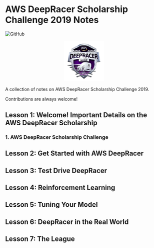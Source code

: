 # AWS DeepRacer Scholarship Challenge 2019 Notes


![GitHub](https://img.shields.io/github/license/mashape/apistatus.svg)

<p align="center">
  <img src="./assets/badge.png" width="25%">
</p>

A collection of notes on AWS DeepRacer Scholarship Challenge 2019.

Contributions are always welcome!

<!-- toc -->

## Lesson 1: Welcome! Important Details on the AWS DeepRacer Scholarship

### 1. AWS DeepRacer Scholarship Challenge

## Lesson 2: Get Started with AWS DeepRacer
## Lesson 3: Test Drive DeepRacer
## Lesson 4: Reinforcement Learning
## Lesson 5: Tuning Your Model
## Lesson 6: DeepRacer in the Real World
## Lesson 7: The League